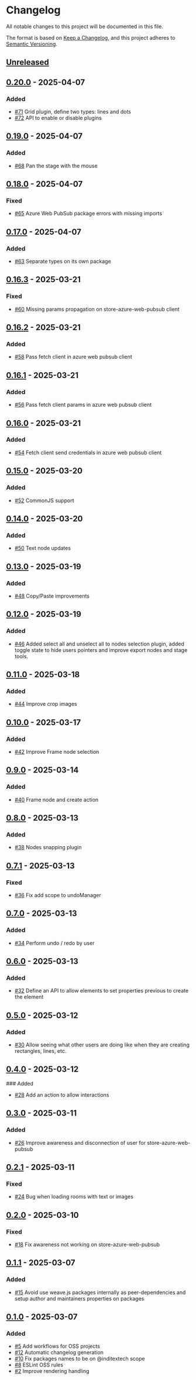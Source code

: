 <!--
SPDX-FileCopyrightText: 2025 2025 INDUSTRIA DE DISEÑO TEXTIL S.A. (INDITEX S.A.)

SPDX-License-Identifier: Apache-2.0
-->

# Changelog

All notable changes to this project will be documented in this file.

The format is based on [Keep a Changelog](https://keepachangelog.com/en/1.0.0/),
and this project adheres to [Semantic Versioning](https://semver.org/spec/v2.0.0.html).

## [Unreleased]

## [0.20.0] - 2025-04-07

### Added

- [#71](https://github.com/InditexTech/weavejs/issues/71) Grid plugin, define two types: lines and dots
- [#72](https://github.com/InditexTech/weavejs/issues/72) API to enable or disable plugins

## [0.19.0] - 2025-04-07

### Added

- [#68](https://github.com/InditexTech/weavejs/issues/68) Pan the stage with the mouse

## [0.18.0] - 2025-04-07

### Fixed

- [#65](https://github.com/InditexTech/weavejs/issues/65) Azure Web PubSub package errors with missing imports

## [0.17.0] - 2025-04-07

### Added

- [#63](https://github.com/InditexTech/weavejs/issues/53) Separate types on its own package

## [0.16.3] - 2025-03-21

### Fixed

- [#60](https://github.com/InditexTech/weavejs/issues/60) Missing params propagation on store-azure-web-pubsub client

## [0.16.2] - 2025-03-21

### Added

- [#58](https://github.com/InditexTech/weavejs/issues/58) Pass fetch client in azure web pubsub client

## [0.16.1] - 2025-03-21

### Added

- [#56](https://github.com/InditexTech/weavejs/issues/56) Pass fetch client params in azure web pubsub client

## [0.16.0] - 2025-03-21

### Added

- [#54](https://github.com/InditexTech/weavejs/issues/54) Fetch client send credentials in azure web pubsub client

## [0.15.0] - 2025-03-20

### Added

- [#52](https://github.com/InditexTech/weavejs/issues/52) CommonJS support

## [0.14.0] - 2025-03-20

### Added

- [#50](https://github.com/InditexTech/weavejs/issues/50) Text node updates

## [0.13.0] - 2025-03-19

### Added

- [#48](https://github.com/InditexTech/weavejs/issues/48) Copy/Paste improvements

## [0.12.0] - 2025-03-19

### Added

- [#46](https://github.com/InditexTech/weavejs/issues/46) Added select all and unselect all to nodes selection plugin, added toggle state to hide users pointers and improve export nodes and stage tools.

## [0.11.0] - 2025-03-18

### Added

- [#44](https://github.com/InditexTech/weavejs/issues/44) Improve crop images

## [0.10.0] - 2025-03-17

### Added

- [#42](https://github.com/InditexTech/weavejs/issues/42) Improve Frame node selection

## [0.9.0] - 2025-03-14

### Added

- [#40](https://github.com/InditexTech/weavejs/issues/40) Frame node and create action

## [0.8.0] - 2025-03-13

### Added

- [#38](https://github.com/InditexTech/weavejs/issues/38) Nodes snapping plugin

## [0.7.1] - 2025-03-13

### Fixed

- [#36](https://github.com/InditexTech/weavejs/issues/36) Fix add scope to undoManager

## [0.7.0] - 2025-03-13

### Added

- [#34](https://github.com/InditexTech/weavejs/issues/34) Perform undo / redo by user

## [0.6.0] - 2025-03-13

### Added

- [#32](https://github.com/InditexTech/weavejs/issues/32) Define an API to allow elements to set properties previous to create the element

## [0.5.0] - 2025-03-12

### Added

- [#30](https://github.com/InditexTech/weavejs/issues/30) Allow seeing what other users are doing like when they are creating rectangles, lines, etc.

## [0.4.0] - 2025-03-12

\### Added

- [#28](https://github.com/InditexTech/weavejs/issues/28) Add an action to allow interactions

## [0.3.0] - 2025-03-11

### Added

- [#26](https://github.com/InditexTech/weavejs/issues/26) Improve awareness and disconnection of user for store-azure-web-pubsub

## [0.2.1] - 2025-03-11

### Fixed

- [#24](https://github.com/InditexTech/weavejs/issues/24) Bug when loading rooms with text or images

## [0.2.0] - 2025-03-10

### Fixed

- [#18](https://github.com/InditexTech/weavejs/issues/18) Fix awareness not working on store-azure-web-pubsub

## [0.1.1] - 2025-03-07

### Added

- [#15](https://github.com/InditexTech/weavejs/issues/15) Avoid use weave.js packages internally as peer-dependencies and setup author and maintainers properties on packages

## [0.1.0] - 2025-03-07

### Added

- [#5](https://github.com/InditexTech/weavejs/issues/5) Add workflows for OSS projects
- [#12](https://github.com/InditexTech/weavejs/issues/12) Automatic changelog generation
- [#10](https://github.com/InditexTech/weavejs/issues/10) Fix packages names to be on @inditextech scope
- [#8](https://github.com/InditexTech/weavejs/issues/8) ESLint OSS rules
- [#2](https://github.com/InditexTech/weavejs/issues/2) Improve rendering handling

[Unreleased]: https://github.com/InditexTech/weavejs/compare/0.20.0...HEAD
[0.20.0]: https://github.com/InditexTech/weavejs/compare/0.19.0...0.20.0
[0.19.0]: https://github.com/InditexTech/weavejs/compare/0.18.0...0.19.0
[0.18.0]: https://github.com/InditexTech/weavejs/compare/0.17.0...0.18.0
[0.17.0]: https://github.com/InditexTech/weavejs/compare/0.16.3...0.17.0
[0.16.3]: https://github.com/InditexTech/weavejs/compare/0.16.2...0.16.3
[0.16.2]: https://github.com/InditexTech/weavejs/compare/0.16.1...0.16.2
[0.16.1]: https://github.com/InditexTech/weavejs/compare/0.16.0...0.16.1
[0.16.0]: https://github.com/InditexTech/weavejs/compare/0.15.0...0.16.0
[0.15.0]: https://github.com/InditexTech/weavejs/compare/0.14.0...0.15.0
[0.14.0]: https://github.com/InditexTech/weavejs/compare/0.13.0...0.14.0
[0.13.0]: https://github.com/InditexTech/weavejs/compare/0.12.0...0.13.0
[0.12.0]: https://github.com/InditexTech/weavejs/compare/0.11.0...0.12.0
[0.11.0]: https://github.com/InditexTech/weavejs/compare/0.10.0...0.11.0
[0.10.0]: https://github.com/InditexTech/weavejs/compare/0.9.0...0.10.0
[0.9.0]: https://github.com/InditexTech/weavejs/compare/0.8.0...0.9.0
[0.8.0]: https://github.com/InditexTech/weavejs/compare/0.7.1...0.8.0
[0.7.1]: https://github.com/InditexTech/weavejs/compare/0.7.0...0.7.1
[0.7.0]: https://github.com/InditexTech/weavejs/compare/0.6.0...0.7.0
[0.6.0]: https://github.com/InditexTech/weavejs/compare/0.5.0...0.6.0
[0.5.0]: https://github.com/InditexTech/weavejs/compare/0.4.0...0.5.0
[0.4.0]: https://github.com/InditexTech/weavejs/compare/0.3.0...0.4.0
[0.3.0]: https://github.com/InditexTech/weavejs/compare/0.2.1...0.3.0
[0.2.1]: https://github.com/InditexTech/weavejs/compare/0.2.0...0.2.1
[0.2.0]: https://github.com/InditexTech/weavejs/compare/0.1.1...0.2.0
[0.1.1]: https://github.com/InditexTech/weavejs/compare/0.1.0...0.1.1
[0.1.0]: https://github.com/InditexTech/weavejs/releases/tag/0.1.0
